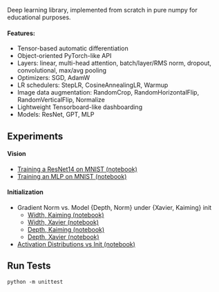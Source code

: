 Deep learning library, implemented from scratch in pure numpy for educational purposes.

#### Features:
* Tensor-based automatic differentiation
* Object-oriented PyTorch-like API
* Layers: linear, multi-head attention, batch/layer/RMS norm, dropout, convolutional, max/avg pooling
* Optimizers: SGD, AdamW
* LR schedulers: StepLR, CosineAnnealingLR, Warmup
* Image data augmentation: RandomCrop, RandomHorizontalFlip, RandomVerticalFlip, Normalize
* Lightweight Tensorboard-like dashboarding
* Models: ResNet, GPT, MLP


## Experiments

#### Vision
* [Training a ResNet14 on MNIST (notebook)](https://github.com/johnma2006/candle/blob/main/experiments/vision_experiments/2.0%20ResNet14%20on%20MNIST.ipynb)
* [Training an MLP on MNIST (notebook)](https://github.com/johnma2006/candle/blob/main/experiments/vision_experiments/1.0%20MLP%20on%20MNIST%20-%20AdamW.ipynb)


#### Initialization
* Gradient Norm vs. Model {Depth, Norm} under {Xavier, Kaiming} init
  * [Width, Kaiming (notebook)](https://github.com/johnma2006/candle/blob/main/experiments/initialization_experiments/2.0%20Effect%20of%20Model%20Width%20on%20Gradient%20Norm%20-%20MLP%20with%20Kaiming%20Init.ipynb)
  * [Width, Xavier (notebook)](https://github.com/johnma2006/candle/blob/main/experiments/initialization_experiments/2.0%20Effect%20of%20Model%20Width%20on%20Gradient%20Norm%20-%20MLP%20with%20Kaiming%20Init.ipynb)
  * [Depth, Kaiming (notebook)](https://github.com/johnma2006/candle/blob/main/experiments/initialization_experiments/2.0%20Effect%20of%20Model%20Depth%20on%20Gradient%20Norm%20-%20MLP%20with%20Xavier%20Init.ipynb)
  * [Depth, Xavier (notebook)](https://github.com/johnma2006/candle/blob/main/experiments/initialization_experiments/2.0%20Effect%20of%20Model%20Depth%20on%20Gradient%20Norm%20-%20MLP%20with%20Xavier%20Init.ipynb)
* [Activation Distributions vs Init (notebook)](https://github.com/johnma2006/candle/blob/main/experiments/initialization_experiments/1.0%20Activation%20Distribution%20by%20Layer%20w.r.t%20Initialization.ipynb)

## Run Tests

`python -m unittest`
